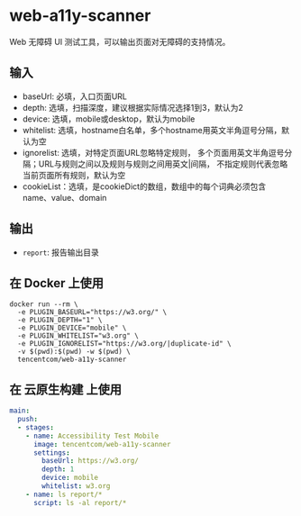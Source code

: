 # web-a11y-scanner

Web 无障碍 UI 测试工具，可以输出页面对无障碍的支持情况。

## 输入

- baseUrl: 必填，入口页面URL
- depth: 选填，扫描深度，建议根据实际情况选择1到3，默认为2
- device: 选填，mobile或desktop，默认为mobile
- whitelist: 选填，hostname白名单，多个hostname用英文半角逗号分隔，默认为空
- ignorelist: 选填，对特定页面URL忽略特定规则，
  多个页面用英文半角逗号分隔；URL与规则之间以及规则与规则之间用英文|间隔，
  不指定规则代表忽略当前页面所有规则，默认为空
- cookieList：选填，是cookieDict的数组，数组中的每个词典必须包含name、value、domain

## 输出

- `report`: 报告输出目录

## 在 Docker 上使用

```shell
docker run --rm \
  -e PLUGIN_BASEURL="https://w3.org/" \
  -e PLUGIN_DEPTH="1" \
  -e PLUGIN_DEVICE="mobile" \
  -e PLUGIN_WHITELIST="w3.org" \
  -e PLUGIN_IGNORELIST="https://w3.org/|duplicate-id" \
  -v $(pwd):$(pwd) -w $(pwd) \
  tencentcom/web-a11y-scanner
```

## 在 云原生构建 上使用

```yaml
main:
  push:
  - stages:
    - name: Accessibility Test Mobile
      image: tencentcom/web-a11y-scanner
      settings:
        baseUrl: https://w3.org/
        depth: 1
        device: mobile
        whitelist: w3.org
    - name: ls report/*
      script: ls -al report/*
```
